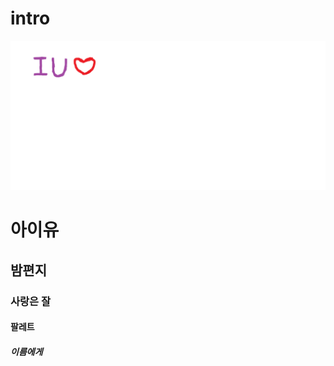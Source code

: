 # intro
[![아이유](https://github.com/IUlovely/intro/blob/master/IU.png?raw=true)](https://www.youtube.com/watch?v=BzYnNdJhZQw)
# 아이유
## 밤편지
### 사랑은 잘
#### 팔레트
##### 이름에게

